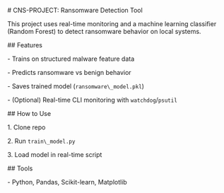 \# CNS-PROJECT: Ransomware Detection Tool



This project uses real-time monitoring and a machine learning classifier (Random Forest) to detect ransomware behavior on local systems.



\## Features

\- Trains on structured malware feature data

\- Predicts ransomware vs benign behavior

\- Saves trained model (`ransomware\_model.pkl`)

\- (Optional) Real-time CLI monitoring with `watchdog`/`psutil`



\## How to Use

1\. Clone repo

2\. Run `train\_model.py`

3\. Load model in real-time script



\## Tools

\- Python, Pandas, Scikit-learn, Matplotlib



